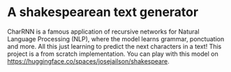 # A shakespearean text generator 
CharRNN is a famous application of recursive networks for Natural Language Processing (NLP), where the model learns grammar, ponctuation and more. 
All this just learning to predict the next characters in a text! 
This project is a from scratch implementation.
You can play with this model on https://huggingface.co/spaces/josejailson/shakespeare.
